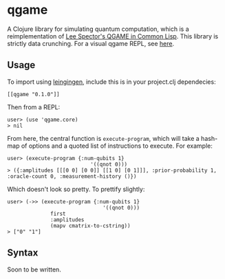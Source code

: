 # qgame

A Clojure library for simulating quantum computation, which is a reimplementation of [Lee Spector's QGAME in Common Lisp](http://faculty.hampshire.edu/lspector/qgame.html). This library is strictly data crunching. For a visual qgame REPL, see [here](https://github.com/zhx2013/qgame-seesaw).

## Usage

To import using [leingingen](http://leiningen.org/), include this is in your project.clj dependecies:

	[[qgame "0.1.0"]]

Then from a REPL:

	user> (use 'qgame.core)
	> nil

From here, the central function is `execute-program`, which will take a hash-map of options and a quoted list of instructions to execute. For example:

	user> (execute-program {:num-qubits 1}
	                           '((qnot 0)))
	> ({:amplitudes [[[0 0] [0 0]] [[1 0] [0 1]]], :prior-probability 1, :oracle-count 0, :measurement-history ()})

Which doesn't look so pretty. To prettify slightly:

	user> (->> (execute-program {:num-qubits 1}
	                               '((qnot 0)))
	              first
	              :amplitudes
	              (mapv cmatrix-to-cstring))
	> ["0" "1"]

## Syntax

Soon to be written.
